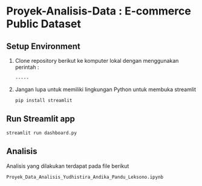 # Proyek-Analisis-Data : E-commerce Public Dataset
## Setup Environment
1. Clone repository berikut ke komputer lokal dengan menggunakan perintah :

   ```
   -----
   ```
2. Jangan lupa untuk memiliki lingkungan Python untuk membuka streamlit

   ```
   pip install streamlit
   ```
## Run Streamlit app
```
streamlit run dashboard.py
```
## Analisis 
Analisis yang dilakukan terdapat pada file berikut 
```
Proyek_Data_Analisis_Yudhistira_Andika_Pandu_Leksono.ipynb
```
